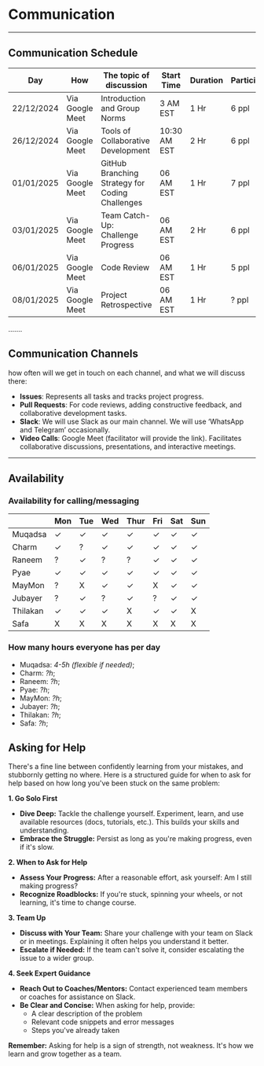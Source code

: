 <!--
    this template is for inspiration, feel free to change it however you like!

    Careful! be sure to protect your privacy when filling out this document
        everything you write here will be public
        so share only what you are comfortable sharing online
        you can share the rest in confidence with you group by another channel
-->

# Communication

______________________________________________________________________

## Communication Schedule

| Day | How | The topic of discussion | Start Time | Duration | Participants |
| --- | --- | --- | --- | --- | --- |
|22/12/2024|Via Google Meet|Introduction and Group Norms|3 AM EST|1 Hr|6 ppl|
|26/12/2024|Via Google Meet|Tools of Collaborative Development|10:30 AM EST|2 Hr|6 ppl|
|01/01/2025|Via Google Meet|GitHub Branching Strategy for Coding Challenges|06 AM EST|1 Hr|7 ppl|
|03/01/2025|Via Google Meet|Team Catch-Up: Challenge Progress|06 AM EST|2 Hr|6 ppl|
|06/01/2025|Via Google Meet|Code Review|06 AM EST|1 Hr|5 ppl|
|08/01/2025|Via Google Meet|Project Retrospective|06 AM EST|1 Hr|? ppl|
.......

## Communication Channels

how often will we get in touch on each channel, and what we will discuss there:

- **Issues**: Represents all tasks and tracks project progress.
- **Pull Requests**: For code reviews, adding constructive feedback,
  and collaborative development tasks.
- **Slack**: We will use Slack as our main channel. We will use
  ‘WhatsApp and Telegram’ occasionally.
- **Video Calls**: Google Meet (facilitator will provide the link).
  Facilitates collaborative discussions, presentations, and interactive meetings.

______________________________________________________________________

## Availability

### Availability for calling/messaging

|          | Mon | Tue | Wed | Thur | Fri | Sat | Sun |
|----------|-----|-----|-----|------|-----|-----|-----|
| Muqadsa  | ✓    | ✓   | ✓   | ✓    | ✓   | ✓   | ✓   |
| Charm    | ✓   | ?   | ✓   | ✓    | ✓   | ✓   | ✓   |
| Raneem   | ?   | ✓   | ?   | ?    | ✓   | ✓   | ✓   |
| Pyae     | ✓   | ✓   | ✓   | ✓    | ✓   | ✓   | ✓   |
| MayMon   | ?   | X   | ✓   | ✓    | X   | ✓   | ✓   |
| Jubayer  | ?   | ✓   | ?   | ✓    | ?   | ✓   | ✓   |
| Thilakan | ✓   | ✓   | ✓   | X    | ✓   | ✓   | X   |
| Safa     | X   | X   | X   | X    | X   | X   | X   |

### How many hours everyone has per day

- Muqadsa: _4-5h (flexible if needed)_;
- Charm: _?h_;
- Raneem: _?h_;
- Pyae: _?h_;
- MayMon: _?h_;
- Jubayer: _?h_;
- Thilakan: _?h_;
- Safa: _?h_;

## Asking for Help

There's a fine line between confidently learning from your mistakes, and
stubbornly getting no where. Here is a structured guide for when to ask 
for help based on how long you've been stuck on the same problem:

**1. Go Solo First**

* **Dive Deep:** Tackle the challenge yourself. Experiment, learn, and
  use available resources (docs, tutorials, etc.). This builds your skills
  and understanding.
* **Embrace the Struggle:** Persist as long as you're making progress,
  even if it's slow.

**2. When to Ask for Help**

* **Assess Your Progress:** After a reasonable effort, ask yourself: Am
   I still making progress? 
* **Recognize Roadblocks:** If you're stuck, spinning your wheels, or
  not learning, it's time to change course.

**3. Team Up**

* **Discuss with Your Team:** Share your challenge with your team on Slack
   or in meetings. Explaining it often helps you understand it better.
* **Escalate if Needed:** If the team can't solve it, consider escalating
   the issue to a wider group.

**4. Seek Expert Guidance**

* **Reach Out to Coaches/Mentors:** Contact experienced team members or
  coaches for assistance on Slack.
* **Be Clear and Concise:** When asking for help, provide:
    * A clear description of the problem
    * Relevant code snippets and error messages
    * Steps you've already taken

**Remember:** Asking for help is a sign of strength, not weakness.
It's how we learn and grow together as a team. 
